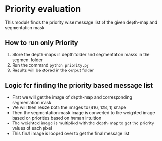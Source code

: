 # Priority evaluation

This module finds the priority wise message list of the given depth-map and segmentation mask

## How to run only Priority
1. Store the depth-maps in depth folder and segmentation masks in the segment folder
2. Run the command `python priority.py`
3. Results will be stored in the output folder

## Logic for finding the priority based message list
- First we will get the image of depth-map and corresponding segmentation mask
- We will then resize both the images to (416, 128, 1) shape
- Then the segmentation mask image is converted to the weighted image based on priorities based on human intuition
- The weighted image is multiplied with the depth-map to get the priority values of each pixel
- This final image is looped over to get the final message list
